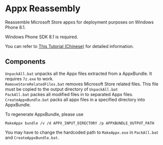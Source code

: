 # Appx Reassembly

Reassemble Microsoft Store appxs for deployment purposes on Windows Phone 8.1.

Windows Phone SDK 8.1 is required.

You can refer to [This Tutorial (Chinese)](http://pc-dos.wikidot.com/convert-store-appxs-to-deployable-packages) for detailed information.

## Components

`UnpackAll.bat` unpacks all the Appx files extracted from a AppxBundle. It requires `7z.exe` to work.<br>
`RemoveStoreRelatedFiles.bat` removes Microsoft Store related files. This file must be copied to the output directory of `UnpackAll.bat`<br>
`PackAll.bat` packes all modified files in to separated Appx files.<br>
`CreateAppxBundle.bat` packs all appx files in a specified directory into AppxBundle.

To regenerate AppxBundle, please use

```
MakeAppx bundle /v /d APPX_INPUT_DIRECTORY /p APPXBUNDLE_OUTPUT_PATH
```

You may have to change the hardcoded path to `MakeAppx.exe` in `PackAll.bat` and `CreateAppxBundle.bat`.